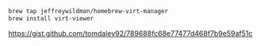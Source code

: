```bash
brew tap jeffreywildman/homebrew-virt-manager
brew install virt-viewer
```

https://gist.github.com/tomdaley92/789688fc68e77477d468f7b9e59af51c
